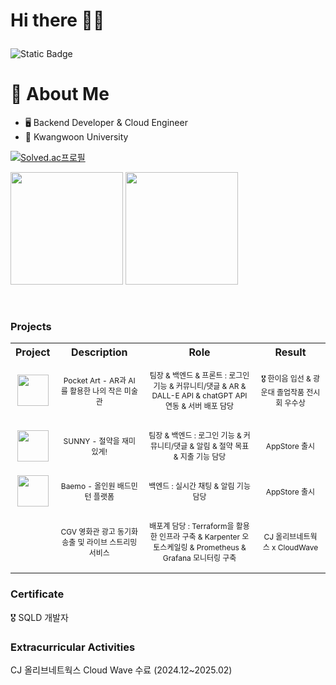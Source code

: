 # <p>Hi there 👋🏻 </p>

![Static Badge](https://img.shields.io/badge/yerim110324%40gmail.com-blue)

# 💬 About Me
- 🖥️ Backend Developer & Cloud Engineer
- 🏫 Kwangwoon University

[![Solved.ac프로필](http://mazassumnida.wtf/api/v2/generate_badge?boj=dpfla159)](https://solved.ac/유저이름)

<p>
  <img height="180em" src="https://github-readme-stats.vercel.app/api?username=EomYerim&show_icons=true&include_all_commits=true&bg_color=30,e96443,904e95&title_color=fff&text_color=fff">
  <img height="180em" src="https://github-readme-stats.vercel.app/api/top-langs/?username=EomYerim&layout=compact&bg_color=30,e96443,904e95&title_color=fff&text_color=fff">
</p>
<br>



<h3>Projects</h3>

<table style="width:100%; text-align:center;">
  <tr>
    <th>Project</th>
    <th>Description</th>
    <th>Role</th>
    <th>Result</th>
  </tr>
  <tr>
    <td>
      <img src="https://github.com/Eom-Ye-rim/Eom-Ye-rim/assets/78583768/e6422103-2f99-40dd-af36-dd73a03f640b" width="50" height="50">
    </td>
    <td>
      <p style="font-size: 12px;">Pocket Art - AR과 AI를 활용한 나의 작은 미술관</p>
    </td>
    <td>
      <p style="font-size: 12px;"> 팀장 & 백엔드 & 프론트 : 로그인 기능 & 커뮤니티/댓글 & AR & DALL-E API & chatGPT API 연동 & 서버 배포 담당 </p>
    </td>
       <td>
      <p style="font-size: 12px;"> 🎖️ 한이음 입선 & 광운대 졸업작품 전시회 우수상 </p>
    </td>
  </tr>
  <tr>
    <td>
      <img src="https://github.com/Eom-Ye-rim/Eom-Ye-rim/assets/78583768/514df46c-de9a-4783-b063-7af811e3164d" width="50" height="50">
    </td>
    <td>
      <p style="font-size: 12px;"> SUNNY - 절약을 재미있게!</p>
    </td>
     <td>
      <p style="font-size: 12px;"> 팀장 & 백엔드 : 로그인 기능 & 커뮤니티/댓글  & 알림  & 절약 목표  & 지출 기능 담당 </p>
    </td>
     <td>
      <p style="font-size: 12px;"> AppStore 출시 </p>
    </td>
  </tr>

  <tr>
    <td>
      <img src="https://github.com/user-attachments/assets/1a60b3a8-64ff-49df-b26a-0f4a0161fe3d" width="50" height="50">
    </td>
    <td>
      <p style="font-size: 12px;">Baemo - 올인원 배드민턴 플랫폼</p>
    </td>
     <td>
      <p style="font-size: 12px;">백엔드 : 실시간 채팅 & 알림 기능 담당</p>
    </td>
     <td>
      <p style="font-size: 12px;">AppStore 출시 </p>
    </td>
  </tr>
   <tr>
    <td>
<!--       <img src="https://github.com/Eom-Ye-rim/Eom-Ye-rim/assets/78583768/514df46c-de9a-4783-b063-7af811e3164d" width="50" height="50"> -->
    </td>
    <td>
      <p style="font-size: 12px;"> CGV 영화관 광고 동기화 송출 및 라이브 스트리밍 서비스</p>
    </td>
     <td>
      <p style="font-size: 12px;"> 배포계 담당 : Terraform을 활용한 인프라 구축 & Karpenter 오토스케일링 & Prometheus & Grafana 모니터링 구축 </p>
    </td>
     <td>
      <p style="font-size: 12px;"> CJ 올리브네트웍스 x CloudWave </p>
    </td>
  </tr>
</table>

<h3>Certificate</h3>
🎖️ SQLD 개발자

<h3>Extracurricular Activities</h3>
CJ 올리브네트웍스 Cloud Wave 수료 (2024.12~2025.02)

